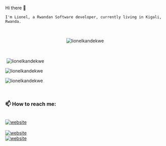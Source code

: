   Hi there 👋

    I'm Lionel, a Rwandan Software developer, currently living in Kigali, Rwanda.

<br>


<p align="center"> <img src="https://komarev.com/ghpvc/?username=lionelkandekwe&label=Profile%20views&color=0e75b6&style=flat" alt="lionelkandekwe" /> </p>
<br>


<p>&nbsp;<img align="center" src="https://github-readme-stats.vercel.app/api?username=lionelkandekwe&show_icons=true&locale=en&cache_seconds=86400&theme=dark" alt="lionelkandekwe" /></p>



<p><img align="center" src="https://github-readme-streak-stats.herokuapp.com/?user=lionelkandekwe&cache_seconds=86400&theme=dark" alt="lionelkandekwe" /></p>

<p><img align="center" src="https://github-readme-stats.vercel.app/api/top-langs/?username=lionelkandekwe&layout=compact&cache_seconds=86400&theme=dark" alt="lionelkandekwe" /></p>

<br>

### 📫 How to reach me:

<br>
<a href="mailto:liokandekwe@gmail.com?subject=subject&cc=cc@example.com">  <img src="https://img.shields.io/badge/-Gmail-0098D6?style=flat-square&logo=gmail&logoColor=red" alt="website"/></a>
<br>

<br>
<a href="https://www.linkedin.com/in/lionelkandekwe">  <img src="https://img.shields.io/badge/-LinkedIn-0098D6?style=flat-square&logo=linkedin&logoColor=white" alt="website"/></a>
<br>
<a href="https://twitter.com/LionelKandekwe"><img src="https://img.shields.io/badge/-Twitter-007ACC?style=flat-square&logo=twitter&logoColor=white" alt="website"/></a> 
<br>
